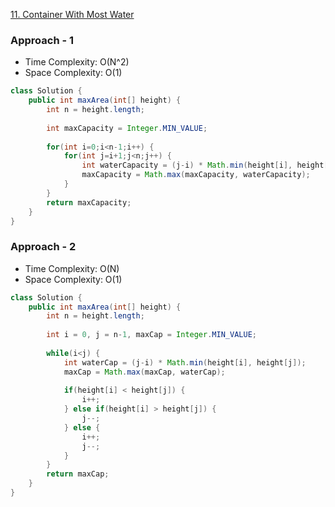 [11. Container With Most Water](https://leetcode.com/problems/container-with-most-water/)

### Approach - 1

- Time Complexity: O(N^2)
- Space Complexity: O(1)

```java
class Solution {
    public int maxArea(int[] height) {
        int n = height.length;
        
        int maxCapacity = Integer.MIN_VALUE;
        
        for(int i=0;i<n-1;i++) {
            for(int j=i+1;j<n;j++) {
                int waterCapacity = (j-i) * Math.min(height[i], height[j]);
                maxCapacity = Math.max(maxCapacity, waterCapacity);
            }
        }
        return maxCapacity;
    }
}
```

### Approach - 2

- Time Complexity: O(N)
- Space Complexity: O(1)

```java
class Solution {
    public int maxArea(int[] height) {
        int n = height.length;
        
        int i = 0, j = n-1, maxCap = Integer.MIN_VALUE;
        
        while(i<j) {
            int waterCap = (j-i) * Math.min(height[i], height[j]);
            maxCap = Math.max(maxCap, waterCap);
            
            if(height[i] < height[j]) {
                i++;
            } else if(height[i] > height[j]) {
                j--;
            } else {
                i++;
                j--;
            }
        }
        return maxCap;
    }
}
```